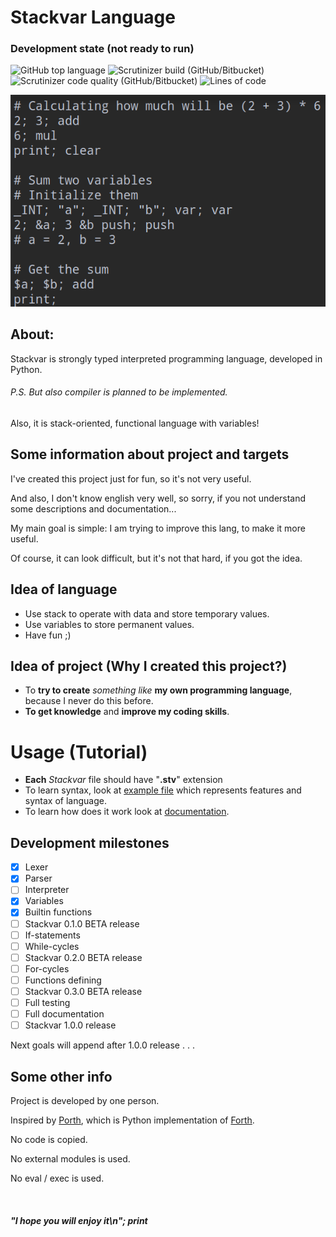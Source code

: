 # Stackvar Language
### Development state (not ready to run)

![GitHub top language](https://img.shields.io/github/languages/top/flop-code/stackvar)
![Scrutinizer build (GitHub/Bitbucket)](https://img.shields.io/scrutinizer/build/g/flop-code/stackvar)
![Scrutinizer code quality (GitHub/Bitbucket)](https://img.shields.io/scrutinizer/quality/g/flop-code/stackvar)
![Lines of code](https://img.shields.io/tokei/lines/github/flop-code/stackvar?category=lines)

![Screenshot](screenshots/screenshot1.png)

## About:
Stackvar is strongly typed interpreted programming language, developed in Python.
###### P.S. But also compiler is planned to be implemented.
Also, it is stack-oriented, functional language with variables!


## Some information about project and targets
I've created this project just for fun, so it's not very useful.

And also, I don't know english very well, so sorry, if you not
understand some descriptions and documentation...

My main goal is simple:
I am trying to improve this lang, to make it more useful.

Of course, it can look difficult, but it's not that hard, if you got the idea.

## Idea of language
* Use stack to operate with data and store temporary values.
* Use variables to store permanent values.
* Have fun ;)

## Idea of project (Why I created this project?)
* To **try to create** *something like* **my own programming language**, because I never do this before.
* **To get knowledge** and **improve my coding skills**.

# Usage (Tutorial)
* **Each** *Stackvar* file should have "**.stv**" extension
* To learn syntax, look at [example file](syntax.stv) which represents features and syntax of language.
* To learn how does it work look at [documentation](docs.txt).

## Development milestones
- [x] Lexer
- [x] Parser
- [ ] Interpreter
- [x] Variables
- [x] Builtin functions
- [ ] Stackvar 0.1.0 BETA release
- [ ] If-statements
- [ ] While-cycles
- [ ] Stackvar 0.2.0 BETA release
- [ ] For-cycles
- [ ] Functions defining
- [ ] Stackvar 0.3.0 BETA release
- [ ] Full testing
- [ ] Full documentation
- [ ] Stackvar 1.0.0 release

Next goals will append after 1.0.0 release . . .

## Some other info
Project is developed by one person.

Inspired by [Porth](https://gitlab.com/tsoding/porth), which is Python implementation of [Forth](https://www.forth.com/).

No code is copied.

No external modules is used.

No eval / exec is used.

<br>

##### "I hope you will enjoy it\n"; print
